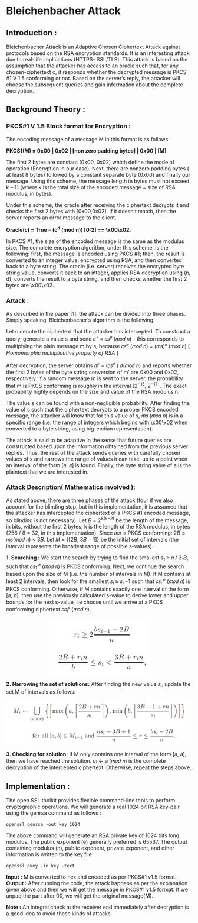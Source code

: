 # Bleichenbacher Attack
## Introduction : 
Bleichenbacher Attack is an Adaptive Chosen Ciphertext Attack against protocols based on the RSA encryption standards. It is an interesting attack due to real-life implications (HTTPS- SSL/TLS). This attack is based on the assumption that the attacker has access to an oracle such that, for any chosen-ciphertext c, it responds whether the decrypted message is PKCS #1 V 1.5 conforming or not. Based on the server’s reply, the attacker will choose the subsequent queries and gain information about the complete decryption.

## Background Theory :

### PKCS#1 V 1.5 Block format for Encryption :
The encoding message of a message M in this format is as follows:

**PKCS1(M) = 0x00 | 0x02 | [non zero padding bytes] | 0x00 | [M]**

The first 2 bytes are constant (0x00, 0x02) which define the mode of operation (Encryption in our case). Next, there are nonzero padding bytes ( at least 8 bytes) followed by a constant separate byte (0x00) and finally our message. Using this scheme, the message length in bytes must not exceed k – 11 (where k is the total size of the encoded message = size of RSA modulus, in bytes).
	
Under this scheme, the oracle after receiving the ciphertext decrypts it and checks the first 2 bytes with [0x00,0x02]. If it doesn’t match, then the server reports an error message to the client.

**Oracle(c) = True ≡ (c<sup>d</sup> (mod n)) [0:2] == \x00\x02.**

In PKCS #1, the size of the encoded message is the same as the modulus size. The complete encryption algorithm, under this scheme, is the following: first, the message is encoded using PKCS #1; then, the result is converted to an integer value, encrypted using RSA, and then converted back to a byte string. The oracle (i.e. server) receives the encrypted byte string value, converts it back to an integer, applies RSA decryption using (n, d), converts the result to a byte string, and then checks whether the first 2 bytes are \x00\x02.

### Attack :

As described in the paper [1], the attack can be divided into three phases. Simply speaking, Bleichenbacher’s algorithm is the following:

Let c denote the ciphertext that the attacker has intercepted. To construct a query, generate a value s and send 𝑐 ′ = 𝑐𝑠<sup>𝑒</sup> (𝑚𝑜𝑑 𝑛) - this corresponds to multiplying the plain message m by s, because 𝑐𝑠<sup>𝑒</sup> (𝑚𝑜𝑑 𝑛) = (𝑚𝑠)<sup>𝑒</sup> (𝑚𝑜𝑑 𝑛) [ *Homomorphic multiplicative property of RSA* ]

After decryption, the server obtains 𝑚′ = (𝑐𝑠<sup>𝑒</sup> ) 𝑑(𝑚𝑜𝑑 𝑛) and reports whether the first 2 bytes of the byte string conversion of m’ are 0x00 and 0x02, respectively. If a random message m is sent to the server, the probability that m is PKCS conforming is roughly in the interval [2<sup>−15</sup>, 2<sup>−17</sup>]. The exact probability highly depends on the size and value of the RSA modulus n. 

The value s can be found with a non-negligible probability. After finding the value of s such that the ciphertext decrypts to a proper PKCS encoded message, the attacker will know that for this value of s, 𝑚𝑠 (𝑚𝑜𝑑 𝑛) is in a specific range (i.e. the range of integers which begins with \x00\x02 when converted to a byte string, using big-endian representation). 

The attack is said to be adaptive in the sense that future queries are constructed based upon the information obtained from the previous server replies. Thus, the rest of the attack sends queries with carefully chosen values of s and narrows the range of values it can take, up to a point when an interval of the form [𝑎, 𝑎] is found. Finally, the byte string value of a is the plaintext that we are interested in.


### Attack Description( Mathematics involved ):

As stated above, there are three phases of the attack (four if we also account for the blinding step, but in this implementation, it is assumed that the attacker has intercepted the ciphertext of a PKCS #1 encoded message, so blinding is not necessary). 
Let 𝐵 = 2<sup>8(𝑘−2)</sup> be the length of the message, in bits, without the first 2 bytes; k is the length of the RSA modulus, in bytes (256 / 8 = 32, in this implementation). Since 𝑚𝑠 is PKCS conforming: 2𝐵 ≤ 𝑚𝑠(𝑚𝑜𝑑 𝑛) < 3𝐵. Let 𝑀 = {[2𝐵, 3𝐵 − 1]} be the initial set of intervals (the interval represents the broadest range of possible s-values).

**1. Searching :**
 We start the search by trying to find the smallest 𝑠<sub>1 </sub> ≥ 𝑛 / 3⋅𝐵, such that 𝑐𝑠<sub>1 </sub><sup>𝑒</sup> (𝑚𝑜𝑑 𝑛) is PKCS conforming. Next, we continue the search based upon the size of M (i.e. the number of intervals in M). 
If M contains at least 2 intervals, then look for the smallest 𝑠<sub>i </sub>≥ 𝑠<sub>i </sub>−1 such that 𝑐𝑠<sub>i </sub><sup>𝑒</sup> (𝑚𝑜𝑑 𝑛) is PKCS conforming. Otherwise, if M contains exactly one interval of the form [𝑎, 𝑏], then use the previously calculated s-value to derive lower and upper bounds for the next s-value, i.e choose until we arrive at a PKCS conforming ciphertext 𝑐𝑠<sub>i</sub><sup>𝑒</sup> (𝑚𝑜𝑑 𝑛).

<p align="center">
  <img src="https://github.com/Akhi-99/Bleichenbacher-Attack/blob/master/Images/2020-06-05%20(2).png">
</p>

**2. Narrowing the set of solutions:**
    After finding the new value 𝑠<sub>i</sub>, update the set M of intervals as follows:
<p align="center">
  <img src="https://github.com/Akhi-99/Bleichenbacher-Attack/blob/master/Images/2020-06-05%20(3).png">
</p>	

**3. Checking for solution:**
 If M only contains one interval of the form [𝑎, 𝑎], then we have reached the solution. 𝑚 ← 𝑎 (𝑚𝑜𝑑 𝑛) is the complete decryption of the intercepted ciphertext. Otherwise, repeat the steps above.
 
## Implementation :
The open SSL toolkit provides flexible command-line tools to perform cryptographic operations. 
We will generate a real 1024 bit RSA key-pair using the genrsa command as follows :
	
	openssl genrsa -out key 1024

The above command will generate an RSA private key of 1024 bits long modulus. The public exponent (e) generally preferred is 65537. The output containing modulus (n), public exponent, private exponent, and other information is written to the key file

	openssl pkey -in key -text
	
**Input :** M is converted to hex and encoded as per PKCS#1 v1.5 format.<br>
**Output :** After running the code, the attack happens as per the explanation given above and then we will get the message in PKCS#1 v1.5 format. If we unpad the part after 00, we will get the original message(M).

**Note :** An integral check at the receiver end immediately after decryption is a good idea to avoid these kinds of attacks.


 





